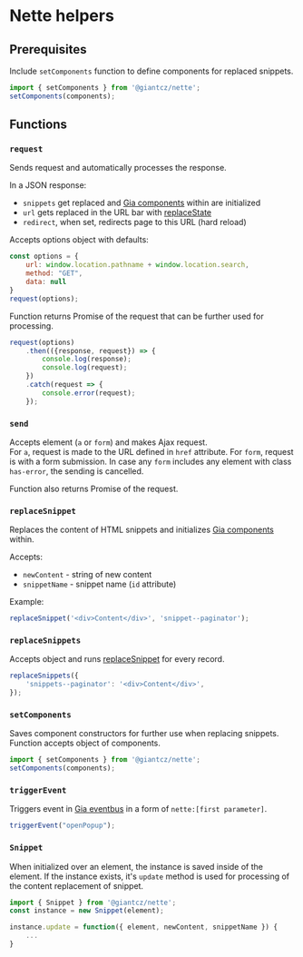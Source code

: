 # Nette helpers

## Prerequisites
Include `setComponents` function to define components for replaced snippets.
```javascript
import { setComponents } from '@giantcz/nette';
setComponents(components);
``` 

## Functions
### `request`
Sends request and automatically processes the response. 

In a JSON response:
* `snippets` get replaced and [Gia components](https://github.com/giantcz/gia#component) within are initialized 
* `url` gets replaced in the URL bar with [replaceState](https://developer.mozilla.org/en-US/docs/Web/API/History_API#The_replaceState()_method)
* `redirect`, when set, redirects page to this URL (hard reload) 

Accepts options object with defaults:
```javascript
const options = {
    url: window.location.pathname + window.location.search,
    method: "GET",
    data: null
}
request(options);
```

Function returns Promise of the request that can be further used for processing.
```javascript
request(options)
    .then(({response, request}) => {
        console.log(response);
        console.log(request);
    })
    .catch(request => {
        console.error(request);
    });
```

### `send`
Accepts element (`a` or `form`) and makes Ajax request.  
For `a`, request is made to the URL defined in `href` attribute. 
For `form`, request is with a form submission. 
In case any `form` includes any element with class `has-error`, the sending is cancelled.

Function also returns Promise of the request.

### `replaceSnippet`
Replaces the content of HTML snippets and initializes [Gia components](https://github.com/giantcz/gia#component) within.

Accepts:
* `newContent` - string of new content
* `snippetName` - snippet name (`id` attribute)

Example: 
```javascript
replaceSnippet('<div>Content</div>', 'snippet--paginator');
```

### `replaceSnippets`
Accepts object and runs [replaceSnippet](#replaceSnippet) for every record. 
```javascript
replaceSnippets({
    'snippets--paginator': '<div>Content</div>',
});
```

### `setComponents`
Saves component constructors for further use when replacing snippets. 
Function accepts object of components.

```javascript
import { setComponents } from '@giantcz/nette';
setComponents(components);
``` 

### `triggerEvent`
Triggers event in [Gia eventbus](https://github.com/giantcz/gia#eventbus) in a form of `nette:[first parameter]`.
```javascript
triggerEvent("openPopup");
```

### `Snippet`
When initialized over an element, the instance is saved inside of the element. If the instance exists, it's `update` method is used for processing of the content replacement of snippet.
```javascript
import { Snippet } from '@giantcz/nette';
const instance = new Snippet(element);

instance.update = function({ element, newContent, snippetName }) {
    ...
}
```